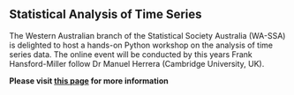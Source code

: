 ## Statistical Analysis of Time Series

The Western Australian branch of the Statistical Society Australia (WA-SSA) is delighted to host a hands-on Python workshop on the analysis of time series data. The online event will be conducted by this years Frank Hansford-Miller follow Dr Manuel Herrera (Cambridge University, UK).

**Please visit [this page](tkimhofer.github.io/py_timeseries/) for more information**
